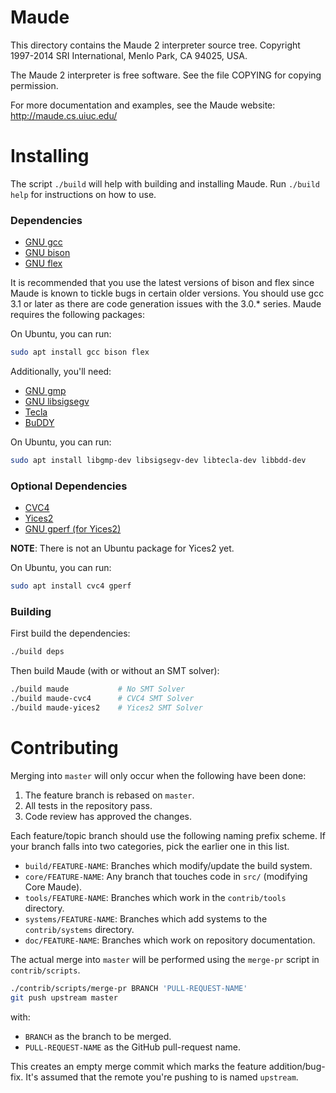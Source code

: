 Maude
=====

This directory contains the Maude 2 interpreter source tree.
Copyright 1997-2014 SRI International, Menlo Park, CA 94025, USA.

The Maude 2 interpreter is free software.
See the file COPYING for copying permission.

For more documentation and examples, see the Maude website: <http://maude.cs.uiuc.edu/>

Installing
==========

The script `./build` will help with building and installing Maude.
Run `./build help` for instructions on how to use.

### Dependencies

-   [GNU gcc](http://gcc.gnu.org/)
-   [GNU bison](http://www.gnu.org/software/bison/)
-   [GNU flex](http://www.gnu.org/software/flex/)

It is recommended that you use the latest versions of bison and flex since Maude is known to tickle bugs in certain older versions.
You should use gcc 3.1 or later as there are code generation issues with the 3.0.* series.
Maude requires the following packages:

On Ubuntu, you can run:

```sh
sudo apt install gcc bison flex
```

Additionally, you'll need:

-   [GNU gmp](http://www.swox.com/gmp/)
-   [GNU libsigsegv](http://libsigsegv.sourceforge.net/)
-   [Tecla](http://www.astro.caltech.edu/~mcs/tecla/)
-   [BuDDY](http://sourceforge.net/projects/buddy)

On Ubuntu, you can run:

```sh
sudo apt install libgmp-dev libsigsegv-dev libtecla-dev libbdd-dev
```

### Optional Dependencies

-   [CVC4](http://cvc4.cs.nyu.edu/web/)
-   [Yices2](https://github.com/SRI-CSL/yices2.git)
-   [GNU gperf (for Yices2)](https://www.gnu.org/software/gperf/)

**NOTE**: There is not an Ubuntu package for Yices2 yet.

On Ubuntu, you can run:

```sh
sudo apt install cvc4 gperf
```

### Building

First build the dependencies:

```sh
./build deps
```

Then build Maude (with or without an SMT solver):

```sh
./build maude           # No SMT Solver
./build maude-cvc4      # CVC4 SMT Solver
./build maude-yices2    # Yices2 SMT Solver
```

Contributing
============

Merging into `master` will only occur when the following have been done:

1.  The feature branch is rebased on `master`.
2.  All tests in the repository pass.
3.  Code review has approved the changes.

Each feature/topic branch should use the following naming prefix scheme.
If your branch falls into two categories, pick the earlier one in this list.

-   `build/FEATURE-NAME`:   Branches which modify/update the build system.
-   `core/FEATURE-NAME`:    Any branch that touches code in `src/` (modifying Core Maude).
-   `tools/FEATURE-NAME`:   Branches which work in the `contrib/tools` directory.
-   `systems/FEATURE-NAME`: Branches which add systems to the `contrib/systems` directory.
-   `doc/FEATURE-NAME`:     Branches which work on repository documentation.

The actual merge into `master` will be performed using the `merge-pr` script in `contrib/scripts`.

```sh
./contrib/scripts/merge-pr BRANCH 'PULL-REQUEST-NAME'
git push upstream master
```

with:

-   `BRANCH` as the branch to be merged.
-   `PULL-REQUEST-NAME` as the GitHub pull-request name.

This creates an empty merge commit which marks the feature addition/bug-fix.
It's assumed that the remote you're pushing to is named `upstream`.
